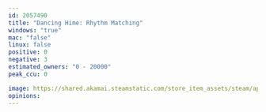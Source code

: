 ```yaml
---
id: 2057490
title: "Dancing Hime: Rhythm Matching"
windows: "true"
mac: "false"
linux: false
positive: 0
negative: 3
estimated_owners: "0 - 20000"
peak_ccu: 0

image: https://shared.akamai.steamstatic.com/store_item_assets/steam/apps/2057490/header.jpg?t=1666748960
opinions:
---
```

